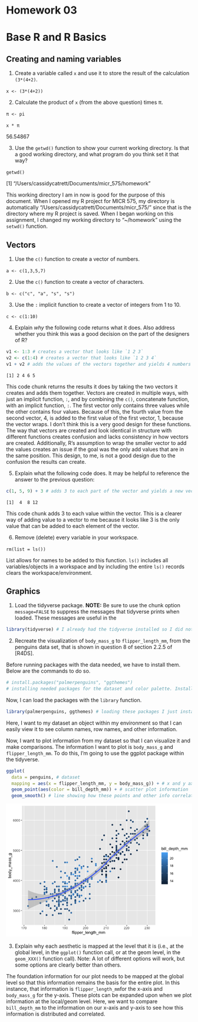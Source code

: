 # Homework 03

# Base R and R Basics

## Creating and naming variables

1.  Create a variable called `x` and use it to store the result of the
    calculation `(3*(4+2)`.

`x <- (3*(4+2))`

2.  Calculate the product of `x` (from the above question) times π.

`π <- pi`

`x * π`

56.54867

3.  Use the `getwd()` function to show your current working directory.
    Is that a good working directory, and what program do you think set
    it that way?

`getwd()`

\[1\] “/Users/cassidycatrett/Documents/micr_575/homework”

This working directory I am in now is good for the purpose of this
document. When I opened my R project for MICR 575, my directory is
automatically “/Users/cassidycatrett/Documents/micr_575/” since that is
the directory where my R project is saved. When I began working on this
assignment, I changed my working directory to “~/homework” using the
`setwd()` function.

## Vectors

1.  Use the `c()` function to create a vector of numbers.

`a <- c(1,3,5,7)`

2.  Use the `c()` function to create a vector of characters.

`b <- c("c", "a", "s", "s")`

3.  Use the `:` implicit function to create a vector of integers from 1
    to 10.

`c <- c(1:10)`

4.  Explain *why* the following code returns what it does. Also address
    whether you think this was a good decision on the part of the
    designers of R?

``` r
v1 <- 1:3 # creates a vector that looks like `1 2 3`
v2 <- c(1:4) # creates a vector that looks like `1 2 3 4`
v1 + v2 # adds the values of the vectors together and yields 4 numbers in a vector `2 4 6 5`
```

    [1] 2 4 6 5

This code chunk returns the results it does by taking the two vectors it
creates and adds them together. Vectors are created in multiple ways,
with just an implicit function, `:`, and by combining the `c()`,
concatenate function, with an implicit function, `:`. The first vector
only contains three values while the other contains four values. Because
of this, the fourth value from the second vector, 4, is added to the
first value of the first vector, 1, because the vector wraps. I don’t
think this is a very good design for these functions. The way that
vectors are created and look identical in structure with different
functions creates confusion and lacks consistency in how vectors are
created. Additionally, R’s assumption to wrap the smaller vector to add
the values creates an issue if the goal was the only add values that are
in the same position. This design, to me, is not a good design due to
the confusion the results can create.

5.  Explain what the following code does. It may be helpful to reference
    the answer to the previous question:

``` r
c(1, 5, 9) + 3 # adds 3 to each part of the vector and yields a new vector, `4 8 12`
```

    [1]  4  8 12

This code chunk adds 3 to each value within the vector. This is a
clearer way of adding value to a vector to me because it looks like 3 is
the only value that can be added to each element of the vector.

6.  Remove (delete) every variable in your workspace.

`rm(list = ls())`

List allows for names to be added to this function. `ls()` includes all
variables/objects in a workspace and by including the entire `ls()`
records clears the workspace/environment.

## Graphics

1.  Load the tidyverse package. **NOTE:** Be sure to use the chunk
    option `message=FALSE` to suppress the messages that tidyverse
    prints when loaded. These messages are useful in the

``` r
library(tidyverse) # I already had the tidyverse installed so I did not have to reinstall
```

2.  Recreate the visualization of `body_mass_g` to `flipper_length_mm`,
    from the penguins data set, that is shown in question 8 of section
    2.2.5 of \[R4DS\].

Before running packages with the data needed, we have to install them.
Below are the commands to do so.

``` r
# install.packages("palmerpenguins", "ggthemes") 
# installing needed packages for the dataset and color palette. Installation only has to occur once. 
```

Now, I can load the packages with the `library` function.

``` r
library(palmerpenguins, ggthemes) # loading these packages I just installed
```

Here, I want to my dataset an object within my environment so that I can
easily view it to see column names, row names, and other information.

Now, I want to plot information from my dataset so that I can visualize
it and make comparisons. The information I want to plot is `body_mass_g`
and `flipper_length_mm`. To do this, I’m going to use the ggplot package
within the tidyverse.

``` r
ggplot(
  data = penguins, # dataset
  mapping = aes(x = flipper_length_mm, y = body_mass_g)) + # x and y axis information and labels
  geom_point(aes(color = bill_depth_mm)) + # scatter plot information
  geom_smooth() # line showing how these points and other info correlate
```

![](hmk_03_files/figure-commonmark/unnamed-chunk-6-1.png)

3.  Explain why each aesthetic is mapped at the level that it is (i.e.,
    at the global level, in the `ggplot()` function call, or at the geom
    level, in the `geom_XXX()` function call). Note: A lot of different
    options will work, but some options are clearly better than others.

The foundation information for our plot needs to be mapped at the global
level so that this information remains the basis for the entire plot. In
this instance, that information is `flipper_length_mm`for the x-axis and
`body_mass_g` for the y-axis. These plots can be expanded upon when we
plot information at the local/geom level. Here, we want to compare
`bill_depth_mm` to the information on our x-axis and y-axis to see how
this information is distributed and correlated.
